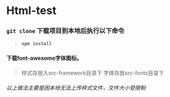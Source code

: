 # Html-test
### **`git clone`** 下载项目到本地后执行以下命令
 > **`npm install`**
#### 下载font-awesome字体图标。
> 样式存放入src-framework目录下
> 字体存放src-fonts目录下

###### 以上做法主要是因本地无法上传样式文件，文件大小受限制
